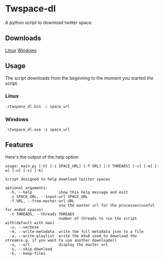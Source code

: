 # Twspace-dl

A python script to download twitter space.

## Downloads

[Linux](https://github.com/Ryu1845/twspace-dl/releases/latest/download/twspace_dl.bin)
[Windows](https://github.com/Ryu1845/twspace-dl/releases/latest/download/twspace_dl.exe)

## Usage

The script downloads from the beginning to the moment you started the script.

### Linux
```bash
./twspace_dl.bin -i space_url
```

### Windows
```batch
.\twspace_dl.exe -i space_url
```

## Features
Here's the output of the help option
```
usage: main.py [-h] [-i SPACE_URL] [-f URL] [-t THREADS] [-v] [-m] [-w] [-u] [-s] [-k]

Script designed to help download twitter spaces

optional arguments:
  -h, --help            show this help message and exit
  -i SPACE_URL, --input-url SPACE_URL
  -f URL, --from-master-url URL
                        use the master url for the processes(useful for ended spaces)
  -t THREADS, --threads THREADS
                        number of threads to run the script with(default with max)
  -v, --verbose
  -m, --write-metadata  write the full metadata json to a file
  -w, --write-playlist  write the m3u8 used to download the stream(e.g. if you want to use another downloader)
  -u, --url             display the master url
  -s, --skip-download
  -k, --keep-files
```

